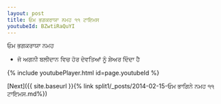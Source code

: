 ```yaml
---
layout: post
title: ਓਮ ਭਗਕਰਾਯਾ ਨਮਹ ੧੧ ਟਾਇਮਸ
youtubeId: BZwtiRaQuYI
---
```

 
 
 ਓਮ ਭਗਕਰਾਯਾ ਨਮਹ  
 
 -  ਜੋ ਅਗਨੀ ਬਲੀਦਾਨ ਵਿਚ ਹੋਰ ਦੇਵਤਿਆਂ ਨੂੰ ਸ਼ੇਅਰ ਦਿੰਦਾ ਹੈ 
 
  
 
  
 
 
 
 
 
 


{% include youtubePlayer.html id=page.youtubeId %}
 
[Next]({{ site.baseurl }}{% link  split1/_posts/2014-02-15-ਓਮ ਭਾਗਿਨੇ ਨਮਹ ੧੧ ਟਾਇਮਸ.md%})
 
